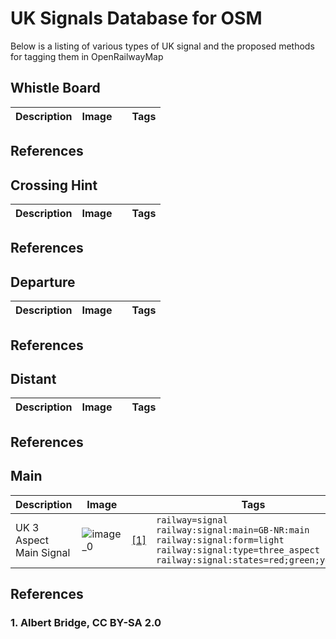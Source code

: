 # UK Signals Database for OSM
Below is a listing of various types of UK signal and the proposed methods for tagging them in OpenRailwayMap

## Whistle Board

| **Description** | **Image** | | **Tags** |
|---|---|---|---|
## References

## Crossing Hint

| **Description** | **Image** | | **Tags** |
|---|---|---|---|
## References

## Departure

| **Description** | **Image** | | **Tags** |
|---|---|---|---|
## References

## Distant

| **Description** | **Image** | | **Tags** |
|---|---|---|---|
## References

## Main

| **Description** | **Image** | | **Tags** |
|---|---|---|---|
| UK 3 Aspect Main Signal | ![image_0](https://s0.geograph.org.uk/geophotos/04/11/11/4111142_bd795404.jpg) |[[1]](#1-albertbridge-ccby-sa20) | `railway=signal`</br>`railway:signal:main=GB-NR:main`</br>`railway:signal:form=light`</br>`railway:signal:type=three_aspect`</br>`railway:signal:states=red;green;yellow` |
## References
### 1. Albert Bridge, CC BY-SA 2.0
